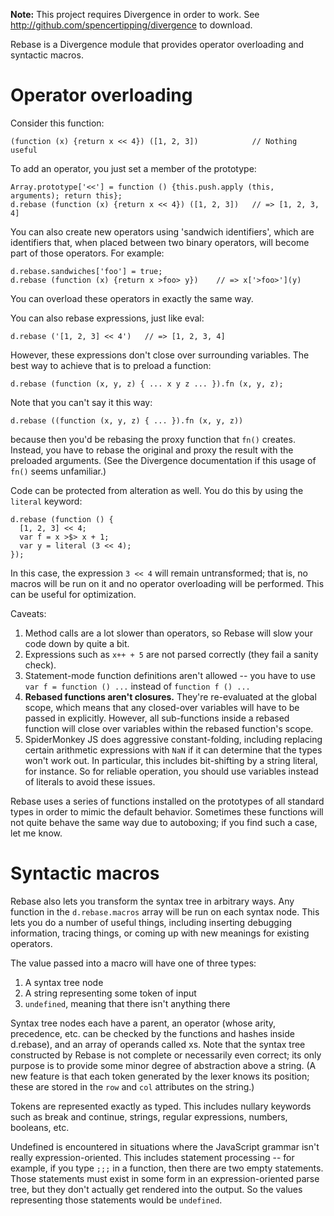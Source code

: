 **Note:** This project requires Divergence in order to work.
See http://github.com/spencertipping/divergence to download.

Rebase is a Divergence module that provides operator overloading and syntactic macros.

# Operator overloading

Consider this function:

    (function (x) {return x << 4}) ([1, 2, 3])            // Nothing useful

To add an operator, you just set a member of the prototype:

    Array.prototype['<<'] = function () {this.push.apply (this, arguments); return this};
    d.rebase (function (x) {return x << 4}) ([1, 2, 3])   // => [1, 2, 3, 4]

You can also create new operators using 'sandwich identifiers', which are identifiers that, when placed between two binary operators, will become part of those operators. For example:

    d.rebase.sandwiches['foo'] = true;
    d.rebase (function (x) {return x >foo> y})    // => x['>foo>'](y)

You can overload these operators in exactly the same way.

You can also rebase expressions, just like eval:

    d.rebase ('[1, 2, 3] << 4')   // => [1, 2, 3, 4]

However, these expressions don't close over surrounding variables. The best way to achieve that is to preload a function:

    d.rebase (function (x, y, z) { ... x y z ... }).fn (x, y, z);

Note that you can't say it this way:

    d.rebase ((function (x, y, z) { ... }).fn (x, y, z))

because then you'd be rebasing the proxy function that `fn()` creates. Instead, you have to rebase the original and proxy the result with the preloaded arguments. (See the Divergence documentation if this usage of `fn()` seems unfamiliar.)

Code can be protected from alteration as well. You do this by using the `literal` keyword:

    d.rebase (function () {
      [1, 2, 3] << 4;
      var f = x >$> x + 1;
      var y = literal (3 << 4);
    });

In this case, the expression `3 << 4` will remain untransformed; that is, no macros will be run on it and no operator overloading will be performed. This can be useful for optimization.

Caveats:

1. Method calls are a lot slower than operators, so Rebase will slow your code down by quite a bit.
2. Expressions such as `x++ + 5` are not parsed correctly (they fail a sanity check).
3. Statement-mode function definitions aren't allowed -- you have to use `var f = function () ...` instead of `function f () ...`
4. **Rebased functions aren't closures.** They're re-evaluated at the global scope, which means that any closed-over variables will have to be passed in explicitly. However, all sub-functions inside a rebased function will close over variables within the rebased function's scope.
5. SpiderMonkey JS does aggressive constant-folding, including replacing certain arithmetic expressions with `NaN` if it can determine that the types won't work out. In particular, this includes bit-shifting by a string literal, for instance. So for reliable operation, you should use variables instead of literals to avoid these issues.

Rebase uses a series of functions installed on the prototypes of all standard types in order to mimic the default behavior. Sometimes these functions will not quite behave the same way due to autoboxing; if you find such a case, let me know.

# Syntactic macros

Rebase also lets you transform the syntax tree in arbitrary ways. Any function in the `d.rebase.macros` array will be run on each syntax node. This lets you do a number of useful things, including inserting debugging information, tracing things, or coming up with new meanings for existing operators.

The value passed into a macro will have one of three types:

1. A syntax tree node
2. A string representing some token of input
3. `undefined`, meaning that there isn't anything there

Syntax tree nodes each have a parent, an operator (whose arity, precedence, etc. can be checked by the functions and hashes inside d.rebase), and an array of operands called xs. Note that the syntax tree constructed by Rebase is not complete or necessarily even correct; its only purpose is to provide some minor degree of abstraction above a string. (A new feature is that each token generated by the lexer knows its position; these are stored in the `row` and `col` attributes on the string.)

Tokens are represented exactly as typed. This includes nullary keywords such as break and continue, strings, regular expressions, numbers, booleans, etc.

Undefined is encountered in situations where the JavaScript grammar isn't really expression-oriented. This includes statement processing -- for example, if you type `;;;` in a function, then there are two empty statements. Those statements must exist in some form in an expression-oriented parse tree, but they don't actually get rendered into the output. So the values representing those statements would be `undefined`.
